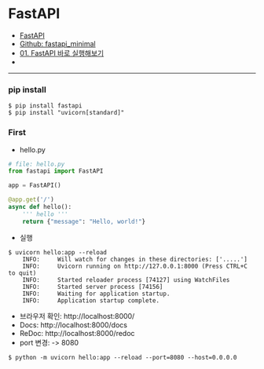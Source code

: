 # FastAPI

- [FastAPI](https://fastapi.tiangolo.com/)
- [Github: fastapi_minimal](https://github.com/taptorestart/python-backend-examples/blob/main/fastapi/fastapi_minimal/main.py)
- [01. FastAPI 바로 실행해보기](https://wikidocs.net/162345)
- []()

---
### pip install
``` shell
$ pip install fastapi
$ pip install "uvicorn[standard]"

```

### First
- hello.py
``` python
# file: hello.py
from fastapi import FastAPI

app = FastAPI()

@app.get('/')
async def hello():
    ''' hello '''
    return {"message": "Hello, world!"}
```
- 실행
``` shell
$ uvicorn hello:app --reload
    INFO:     Will watch for changes in these directories: ['.....']
    INFO:     Uvicorn running on http://127.0.0.1:8000 (Press CTRL+C to quit)
    INFO:     Started reloader process [74127] using WatchFiles
    INFO:     Started server process [74156]
    INFO:     Waiting for application startup.
    INFO:     Application startup complete.

```
- 브라우저 확인: http://localhost:8000/
- Docs: http://localhost:8000/docs
- ReDoc: http://localhost:8000/redoc
- port 변경: -> 8080
``` shell
$ python -m uvicorn hello:app --reload --port=8080 --host=0.0.0.0
```


